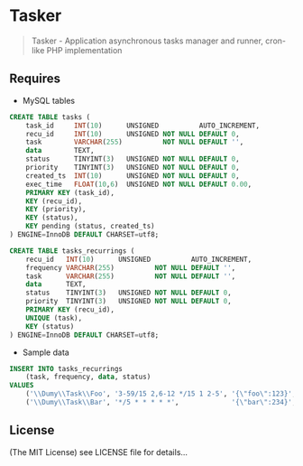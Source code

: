 Tasker
==========

> Tasker - Application asynchronous tasks manager and runner, cron-like PHP implementation

Requires
--------

* MySQL tables

```sql
CREATE TABLE tasks (
    task_id     INT(10)      UNSIGNED          AUTO_INCREMENT,
    recu_id     INT(10)      UNSIGNED NOT NULL DEFAULT 0,
    task        VARCHAR(255)          NOT NULL DEFAULT '',
    data        TEXT,
    status      TINYINT(3)   UNSIGNED NOT NULL DEFAULT 0,
    priority    TINYINT(3)   UNSIGNED NOT NULL DEFAULT 0,
    created_ts  INT(10)      UNSIGNED NOT NULL DEFAULT 0,
    exec_time   FLOAT(10,6)  UNSIGNED NOT NULL DEFAULT 0.00,
    PRIMARY KEY (task_id),
    KEY (recu_id),
    KEY (priority),
    KEY (status),
    KEY pending (status, created_ts)
) ENGINE=InnoDB DEFAULT CHARSET=utf8;
```

```sql
CREATE TABLE tasks_recurrings (
    recu_id   INT(10)      UNSIGNED          AUTO_INCREMENT,
    frequency VARCHAR(255)          NOT NULL DEFAULT '',
    task      VARCHAR(255)          NOT NULL DEFAULT '',
    data      TEXT,
    status    TINYINT(3)   UNSIGNED NOT NULL DEFAULT 0,
    priority  TINYINT(3)   UNSIGNED NOT NULL DEFAULT 0,
    PRIMARY KEY (recu_id),
    UNIQUE (task),
    KEY (status)
) ENGINE=InnoDB DEFAULT CHARSET=utf8;
```

* Sample data

```sql
INSERT INTO tasks_recurrings
    (task, frequency, data, status)
VALUES
    ('\\Dumy\\Task\\Foo', '3-59/15 2,6-12 */15 1 2-5', '{\"foo\":123}', '1'),
    ('\\Dumy\\Task\\Bar', '*/5 * * * * *',             '{\"bar\":234}', '1');
```


## License

(The MIT License)
see LICENSE file for details...